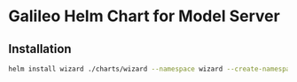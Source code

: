 # Galileo Helm Chart for Model Server

## Installation

```bash
helm install wizard ./charts/wizard --namespace wizard --create-namespace
```
